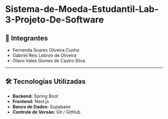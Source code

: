 # Sistema-de-Moeda-Estudantil-Lab-3-Projeto-De-Software

## 👥 Integrantes

- Fernanda Soares Oliveira Cunha  
- Gabriel Reis Lebron de Oliveira  
- Olavo Vales Gomes de Castro Silva  

---

## 🛠 Tecnologias Utilizadas

- **Backend:** Spring Boot
- **Frontend:** Next.js  
- **Banco de Dados:** Supabase
- **Controle de Versão:** Git / GitHub  
